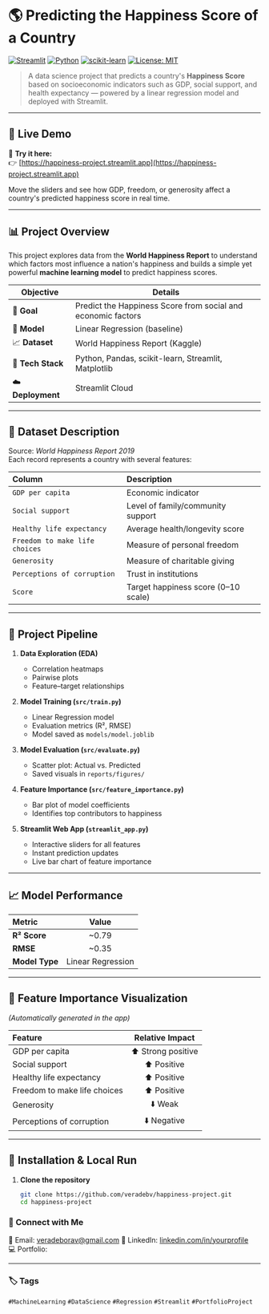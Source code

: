 # 🌎 Predicting the Happiness Score of a Country

[![Streamlit](https://img.shields.io/badge/Streamlit-Deployed-success?logo=streamlit)](https://happiness-project.streamlit.app)
[![Python](https://img.shields.io/badge/Python-3.11-blue?logo=python)](https://www.python.org/)
[![scikit-learn](https://img.shields.io/badge/scikit--learn-ML-orange?logo=scikit-learn)](https://scikit-learn.org/stable/)
[![License: MIT](https://img.shields.io/badge/License-MIT-green.svg)](LICENSE)

> A data science project that predicts a country's **Happiness Score** based on socioeconomic indicators such as GDP, social support, and health expectancy — powered by a linear regression model and deployed with Streamlit.

---

## 🚀 Live Demo

🎯 **Try it here:**  
👉 [https://happiness-project.streamlit.app](https://happiness-project.streamlit.app)

Move the sliders and see how GDP, freedom, or generosity affect a country's predicted happiness score in real time.

---

## 📊 Project Overview

This project explores data from the **World Happiness Report** to understand which factors most influence a nation's happiness and builds a simple yet powerful **machine learning model** to predict happiness scores.

| Objective | Details |
|------------|----------|
| 🎯 **Goal** | Predict the Happiness Score from social and economic factors |
| 🧠 **Model** | Linear Regression (baseline) |
| 📈 **Dataset** | World Happiness Report (Kaggle) |
| 🧰 **Tech Stack** | Python, Pandas, scikit-learn, Streamlit, Matplotlib |
| ☁️ **Deployment** | Streamlit Cloud |

---

## 🧩 Dataset Description

Source: *World Happiness Report 2019*  
Each record represents a country with several features:

| Column | Description |
|:--|:--|
| `GDP per capita` | Economic indicator |
| `Social support` | Level of family/community support |
| `Healthy life expectancy` | Average health/longevity score |
| `Freedom to make life choices` | Measure of personal freedom |
| `Generosity` | Measure of charitable giving |
| `Perceptions of corruption` | Trust in institutions |
| `Score` | Target happiness score (0–10 scale) |

---

## 🧪 Project Pipeline

1. **Data Exploration (EDA)**  
   - Correlation heatmaps  
   - Pairwise plots  
   - Feature–target relationships  

2. **Model Training (`src/train.py`)**  
   - Linear Regression model  
   - Evaluation metrics (R², RMSE)  
   - Model saved as `models/model.joblib`

3. **Model Evaluation (`src/evaluate.py`)**  
   - Scatter plot: Actual vs. Predicted  
   - Saved visuals in `reports/figures/`

4. **Feature Importance (`src/feature_importance.py`)**  
   - Bar plot of model coefficients  
   - Identifies top contributors to happiness

5. **Streamlit Web App (`streamlit_app.py`)**  
   - Interactive sliders for all features  
   - Instant prediction updates  
   - Live bar chart of feature importance  

---

## 📈 Model Performance

| Metric | Value |
|:--|:--:|
| **R² Score** | ~0.79 |
| **RMSE** | ~0.35 |
| **Model Type** | Linear Regression |

---

## 🌿 Feature Importance Visualization

*(Automatically generated in the app)*  

| Feature | Relative Impact |
|:--|:--:|
| GDP per capita | ⬆️ Strong positive |
| Social support | ⬆️ Positive |
| Healthy life expectancy | ⬆️ Positive |
| Freedom to make life choices | ⬆️ Positive |
| Generosity | ⬇️ Weak |
| Perceptions of corruption | ⬇️ Negative |

---

## 🧰 Installation & Local Run

1. **Clone the repository**
   ```bash
   git clone https://github.com/veradebv/happiness-project.git
   cd happiness-project


### 💫 Connect with Me

📧 Email: veradeborav@gmail.com
💼 LinkedIn: [linkedin.com/in/yourprofile](https://www.linkedin.com/in/vera-debora-vitamas/)  
💻 Portfolio: 

---

### 🏷️ Tags
`#MachineLearning` `#DataScience` `#Regression` `#Streamlit` `#PortfolioProject`
